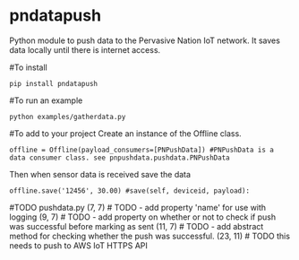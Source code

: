 # pndatapush
Python module to push data to the Pervasive Nation IoT network. It saves data locally until there is internet access. 

#To install

`pip install pndatapush`

#To run an example

`python examples/gatherdata.py`

#To add to your project
Create an instance of the Offline class.

`offline = Offline(payload_consumers=[PNPushData]) #PNPushData is a data consumer class. see pnpushdata.pushdata.PNPushData`

Then when sensor data is received save the data

`offline.save('12456', 30.00) #save(self, deviceid, payload):`


#TODO
pushdata.py
(7, 7) # TODO - add property 'name' for use with logging
(9, 7) # TODO - add property on whether or not to check if push was successful before marking as sent
(11, 7) # TODO - add abstract method for checking whether the push was successful.
(23, 11) # TODO this needs to push to AWS IoT HTTPS API
